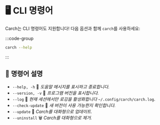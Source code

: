 # 🖥️ CLI 명령어  

Carch는 CLI 명령어도 지원합니다! 다음 옵션과 함께 `carch`를 사용하세요:  

:::code-group

```sh [⚙️ CLI]
carch --help
```

:::

## 🔧 명령어 설명

- `--help, -h` 📖 *도움말 메시지를 표시하고 종료합니다.*
- `--version, -v` 🔢 *프로그램 버전을 표시합니다.*
- `--log` 📝 *현재 세션에서만 로깅을 활성화합니다* `~/.config/carch/carch.log`.
- `--check-update` 📡 *새 버전이 사용 가능한지 확인합니다.*
- `--update` 🔄 *Carch를 대화형으로 업데이트.*
- `--uninstall` 🗑️ *Carch를 대화형으로 제거.*
